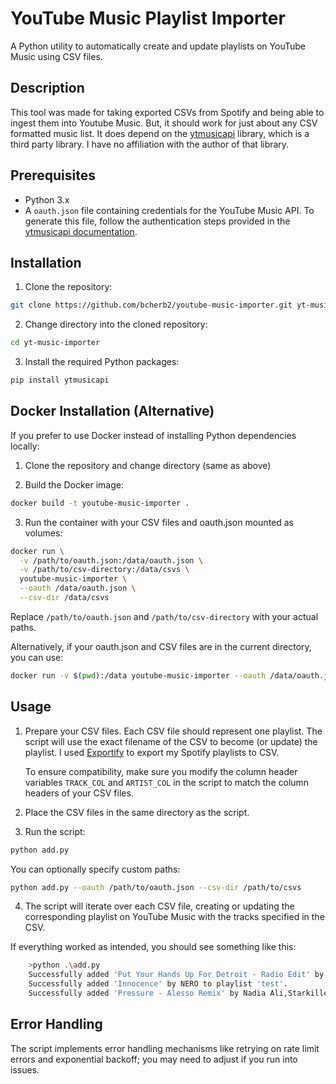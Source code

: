 
# YouTube Music Playlist Importer

A Python utility to automatically create and update playlists on YouTube Music using CSV files.

## Description

This tool was made for taking exported CSVs from Spotify and being able to ingest them into Youtube Music.  But, it should work for just about any CSV formatted music list.  It does depend on the [ytmusicapi](https://ytmusicapi.readthedocs.io/en/stable/) library, which is a third party library.  I have no affiliation with the author of that library.

## Prerequisites

- Python 3.x
- A `oauth.json` file containing credentials for the YouTube Music API. To generate this file, follow the authentication steps provided in the [ytmusicapi documentation](https://ytmusicapi.readthedocs.io/en/stable/usage.html).

## Installation

1. Clone the repository:
```bash
git clone https://github.com/bcherb2/youtube-music-importer.git yt-music-importer
```

2. Change directory into the cloned repository:
```bash
cd yt-music-importer
```

3. Install the required Python packages:
```bash
pip install ytmusicapi
```

## Docker Installation (Alternative)

If you prefer to use Docker instead of installing Python dependencies locally:

1. Clone the repository and change directory (same as above)

2. Build the Docker image:
```bash
docker build -t youtube-music-importer .
```

3. Run the container with your CSV files and oauth.json mounted as volumes:
```bash
docker run \
  -v /path/to/oauth.json:/data/oauth.json \
  -v /path/to/csv-directory:/data/csvs \
  youtube-music-importer \
  --oauth /data/oauth.json \
  --csv-dir /data/csvs
```

Replace `/path/to/oauth.json` and `/path/to/csv-directory` with your actual paths.

Alternatively, if your oauth.json and CSV files are in the current directory, you can use:
```bash
docker run -v $(pwd):/data youtube-music-importer --oauth /data/oauth.json --csv-dir /data
```

## Usage

1. Prepare your CSV files. Each CSV file should represent one playlist. The script will use the exact filename of the CSV to become (or update) the playlist.  I used [Exportify](https://exportify.net/) to export my Spotify playlists to CSV.
   
   To ensure compatibility, make sure you modify the column header variables `TRACK_COL` and `ARTIST_COL` in the script to match the column headers of your CSV files.

2. Place the CSV files in the same directory as the script.

3. Run the script:
```bash
python add.py
```

   You can optionally specify custom paths:
```bash
python add.py --oauth /path/to/oauth.json --csv-dir /path/to/csvs
```

4. The script will iterate over each CSV file, creating or updating the corresponding playlist on YouTube Music with the  tracks specified in the CSV.

If everything worked as intended, you should see something like this:

```bash
    >python .\add.py
    Successfully added 'Put Your Hands Up For Detroit - Radio Edit' by Fedde Le Grand to playlist 'test'.
    Successfully added 'Innocence' by NERO to playlist 'test'.
    Successfully added 'Pressure - Alesso Remix' by Nadia Ali,Starkillers,Alex Kenji,Alesso to playlist 'test'.
```

## Error Handling

The script implements error handling mechanisms like retrying on rate limit errors and exponential backoff; you may need to adjust if you run into issues.
